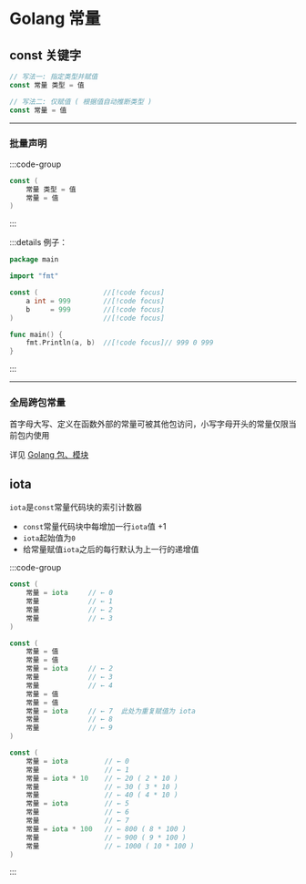 # Golang 常量

## const 关键字

```go
// 写法一: 指定类型并赋值
const 常量 类型 = 值

// 写法二: 仅赋值 ( 根据值自动推断类型 )
const 常量 = 值
```

---

### 批量声明

:::code-group

```go [var 常量代码块]
const (
    常量 类型 = 值
    常量 = 值
)
```

:::

:::details 例子：

```go
package main

import "fmt"

const (                //[!code focus]
	a int = 999        //[!code focus]
	b     = 999        //[!code focus]
)                      //[!code focus]

func main() {
	fmt.Println(a, b)  //[!code focus]// 999 0 999
}
```

:::

---

### 全局跨包常量

首字母大写、定义在函数外部的常量可被其他包访问，小写字母开头的常量仅限当前包内使用

详见 [Golang 包、模块](./pkg-module.md)

## iota

`iota`是`const`常量代码块的索引计数器

- `const`常量代码块中每增加一行`iota`值 +1
- `iota`起始值为`0`
- 给常量赋值`iota`之后的每行默认为上一行的递增值

:::code-group

```go [例子一]
const (
    常量 = iota     // ← 0
    常量            // ← 1
    常量            // ← 2
    常量            // ← 3
)
```

```go [例子二]
const (
	常量 = 值
	常量 = 值
	常量 = iota     // ← 2
	常量            // ← 3
	常量            // ← 4
    常量 = 值
	常量 = 值
    常量 = iota     // ← 7  此处为重复赋值为 iota
	常量            // ← 8
	常量            // ← 9
)
```

```go [例子三]
const (
    常量 = iota         // ← 0
	常量                // ← 1
	常量 = iota * 10    // ← 20 ( 2 * 10 )
	常量                // ← 30 ( 3 * 10 )
	常量                // ← 40 ( 4 * 10 )
	常量 = iota         // ← 5
    常量                // ← 6
    常量                // ← 7
    常量 = iota * 100   // ← 800 ( 8 * 100 )
    常量                // ← 900 ( 9 * 100 )
    常量                // ← 1000 ( 10 * 100 )
)
```

:::
